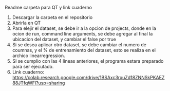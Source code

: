 Readme carpeta para QT  y link cuaderno
1. Descargar la carpeta en el repositorio
2. Abrirla en QT
3. Para elejir el dataset, se debe ir a la opcion de projects, donde en la ocion de run, command line arguments, se debe agregar al final
   la ubicacion del dataset, y cambiar el false por true
4. Si se desea aplicar otro dataset, se debe cambiar el numero de coumnas, y el % de entrenamiento del dataset, esto se realiza 
   en el archico linearregression.
5. SI se cumplio con las 4 lineas anteriores, el programa estara preparado para ser ejecutado.
6. Link cuaderno:  https://colab.research.google.com/drive/1BSAxc3rxuZd18ZNNSkPKAEZ88JTfqWFl?usp=sharing
